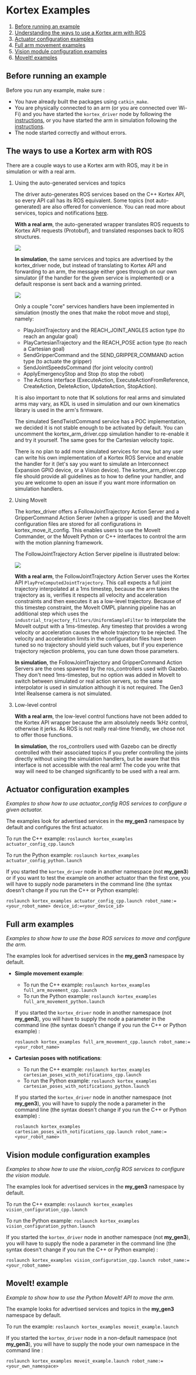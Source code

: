 <!-- 
* KINOVA (R) KORTEX (TM)
*
* Copyright (c) 2018 Kinova inc. All rights reserved.
*
* This software may be modified and distributed 
* under the terms of the BSD 3-Clause license. 
*
* Refer to the LICENSE file for details.
*
* -->

# Kortex Examples

<!-- MarkdownTOC -->

1. [Before running an example](#first_of_all)
2. [Understanding the ways to use a Kortex arm with ROS](#the_ways)
3. [Actuator configuration examples](#actuator_config)
4. [Full arm movement examples](#full_arm)
5. [Vision module configuration examples](#vision_config)
6. [MoveIt! examples](#move_it)

<!-- /MarkdownTOC -->

<a id="first_of_all"></a>
## Before running an example

Before you run any example, make sure :
- You have already built the packages using `catkin_make`.
- You are physically connected to an arm (or you are connected over Wi-Fi) and you have started the `kortex_driver` node by following the [instructions](../kortex_driver/readme.md), or you have started the arm in simulation following the [instructions](../kortex_gazebo/readme.md).
- The node started correctly and without errors.

<a id="the_ways"></a>
## The ways to use a Kortex arm with ROS

There are a couple ways to use a Kortex arm with ROS, may it be in simulation or with a real arm.

1. Using the auto-generated services and topics

    The driver auto-generates ROS services based on the C++ Kortex API, so every API call has its ROS equivalent. Some topics (not  auto-generated) are also offered for convenience. You can read more about services, topics and notifications [here](../kortex_driver/readme.md#services).

    **With a real arm**, the auto-generated wrapper translates ROS requests to Kortex API requests (Protobuf), and translated responses back to ROS structures.

    ![](./img/services_real_arm.png)

    **In simulation**, the same services and topics are advertised by the kortex_driver node, but instead of translating to Kortex API and forwarding to an arm, the message either goes through on our own simulator (if the handler for the given service is implemented) or a default response is sent back and a warning printed.

    ![](./img/services_sim.png)

    Only a couple "core" services handlers have been implemented in simulation (mostly the ones that make the robot move and stop), namely:
    - PlayJointTrajectory and the REACH_JOINT_ANGLES action type (to reach an angular goal)
    - PlayCartesianTrajectory and the REACH_POSE action type (to reach a Cartesian goal)
    - SendGripperCommand and the SEND_GRIPPER_COMMAND action type (to actuate the gripper)
    - SendJointSpeedsCommand (for joint velocity control)
    - ApplyEmergencyStop and Stop (to stop the robot)
    - The Actions interface (ExecuteAction, ExecuteActionFromReference, CreateAction, DeleteAction, UpdateAction, StopAction).

    It is also important to note that IK solutions for real arms and simulated arms may vary, as KDL is used in simulation and our own kinematics library is used in the arm's firmware.  

    The simulated SendTwistCommand service has a POC implementation, we decided it is not stable enough to be activated by default. You can uncomment the kortex_arm_driver.cpp simulation handler to re-enable it and try it yourself. The same goes for the Cartesian velocity topic.

    There is no plan to add more simulated services for now, but any user can write his own implementation of a Kortex ROS Service and enable the handler for it (let's say you want to simulate an Interconnect Expansion GPIO device, or a Vision device). The kortex_arm_driver.cpp file should provide all guidelines as to how to define your handler, and you are welcome to open an issue if you want more information on simulation handlers.

2. Using MoveIt

    The kortex_driver offers a FollowJointTrajectory Action Server and a GripperCommand Action Server (when a gripper is used) and the MoveIt configuration files are stored for all configurations in kortex_move_it_config. This enables users to use the MoveIt Commander, or the MoveIt Python or C++ interfaces to control the arm with the motion planning framework.
    
    The FollowJointTrajectory Action Server pipeline is illustrated below:

    ![](./img/moveit.png)

    **With a real arm**, the FollowJointTrajectory Action Server uses the Kortex API `PlayPreComputedJointTrajectory`. This call expects a full joint trajectory interpolated at a 1ms timestep, because the arm takes the trajectory as is, verifies it respects all velocity and acceleration constraints and then executes it as a low-level trajectory. Because of this timestep constraint, the MoveIt OMPL planning pipeline has an additional step which uses the `industrial_trajectory_filters/UniformSampleFilter` to interpolate the MoveIt output with a 1ms-timestep. Any timestep that provides a wrong velocity or acceleration causes the whole trajectory to be rejected. The velocity and acceleration limits in the configuration files have been tuned so no trajectory should yield such values, but if you experience trajectory rejection problems, you can tune down those parameters.

    **In simulation**, the FollowJointTrajectory and GripperCommand Action Servers are the ones spawned by the ros_controllers used with Gazebo. They don't need 1ms-timestep, but no option was added in MoveIt to switch between simulated or real action servers, so the same interpolator is used in simulation although it is not required. The Gen3 Intel Realsense camera is not simulated.

3. Low-level control

    **With a real arm**, the low-level control functions have not been added to the Kortex API wrapper because the arm absolutely needs 1kHz control, otherwise it jerks. As ROS is not really real-time friendly, we chose not to offer those functions.

    **In simulation**, the ros_controllers used with Gazebo can be directly controlled with their associated topics if you prefer controlling the joints directly without using the simulation handlers, but be aware that this interface is not accessible with the real arm! The code you write that way will need to be changed significantly to be used with a real arm.


<a id="actuator_config"></a>
## Actuator configuration examples
*Examples to show how to use actuator_config ROS services to configure a given actuator.*

The examples look for advertised services in the **my_gen3** namespace by default and configures the first actuator.

To run the C++ example: `roslaunch kortex_examples actuator_config_cpp.launch`

To run the Python example: `roslaunch kortex_examples actuator_config_python.launch`

If you started the `kortex_driver` node in another namespace (not **my_gen3**) or if you want to test the example on another actuator than the first one, you will have to supply node parameters in the command line (the syntax doesn't change if you run the C++ or Python example): 

`roslaunch kortex_examples actuator_config_cpp.launch robot_name:=<your_robot_name> device_id:=<your_device_id>`

<a id="full_arm"></a>
## Full arm examples
*Examples to show how to use the base ROS services to move and configure the arm.*

The examples look for advertised services in the **my_gen3** namespace by default.

- **Simple movement example**:

    - To run the C++ example: `roslaunch kortex_examples full_arm_movement_cpp.launch`
    - To run the Python example: `roslaunch kortex_examples full_arm_movement_python.launch`
    
    If you started the `kortex_driver` node in another namespace (not **my_gen3**), you will have to supply the node a parameter in the command line (the syntax doesn't change if you run the C++ or Python example) : 
    
    `roslaunch kortex_examples full_arm_movement_cpp.launch robot_name:=<your_robot_name>`

- **Cartesian poses with notifications**:

    - To run the C++ example: `roslaunch kortex_examples cartesian_poses_with_notifications_cpp.launch`
    - To run the Python example: `roslaunch kortex_examples cartesian_poses_with_notifications_python.launch`
    
    If you started the `kortex_driver` node in another namespace (not **my_gen3**), you will have to supply the node a parameter in the command line (the syntax doesn't change if you run the C++ or Python example) : 
    
    `roslaunch kortex_examples cartesian_poses_with_notifications_cpp.launch robot_name:=<your_robot_name>`

<a id="vision_config"></a>
## Vision module configuration examples
*Examples to show how to use the vision_config ROS services to configure the vision module.*

The examples look for advertised services in the **my_gen3** namespace by default.

To run the C++ example: `roslaunch kortex_examples vision_configuration_cpp.launch`

To run the Python example: `roslaunch kortex_examples vision_configuration_python.launch`

If you started the `kortex_driver` node in another namespace (not **my_gen3**), you will have to supply the node a parameter in the command line (the syntax doesn't change if you run the C++ or Python example) : 

`roslaunch kortex_examples vision_configuration_cpp.launch robot_name:=<your_robot_name>`

<a id="move_it"></a>
## MoveIt! example
*Example to show how to use the Python MoveIt! API to move the arm.*

The example looks for advertised services and topics in the **my_gen3** namespace by default.

To run the example: `roslaunch kortex_examples moveit_example.launch`

If you started the `kortex_driver` node in a non-default namespace (not **my_gen3**), you will have to supply the node your own namespace in the command line : 

`roslaunch kortex_examples moveit_example.launch robot_name:=<your_own_namespace>`
